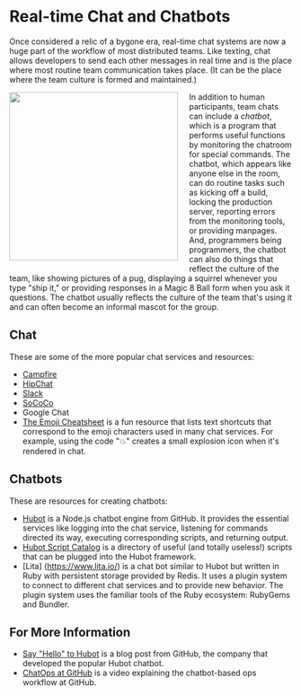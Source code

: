 # Real-time Chat and Chatbots

<span class="drop fa fa-comments fa-5x pull-left fa-border"></span>

Once considered a relic of a bygone era, real-time chat systems are now a huge part of the workflow of most distributed teams.  Like texting, chat allows developers to send each other messages in real time and is the place where most routine team communication takes place.  (It can be the place where the team culture is formed and maintained.)

<img style="width: 300px; float:left; margin-bottom: 20px; margin-right: 20px" src="images/chatbot.png"/>

In addition to human participants, team chats can include a _chatbot_, which is a program that performs useful functions by monitoring the chatroom for special commands.  The chatbot, which appears like anyone else in the room, can do routine tasks such as kicking off a build, locking the production server, reporting errors from the monitoring tools, or providing manpages.  And, programmers being programmers, the chatbot can also do things that reflect the culture of the team, like showing pictures of a pug, displaying a squirrel whenever you type "ship it," or providing responses in a Magic 8 Ball form when you ask it questions.  The chatbot usually reflects the culture of the team that's using it and can often become an informal mascot for the group.



## Chat

These are some of the more popular chat services and resources:

* [Campfire](https://campfirenow.com/)
* [HipChat](https://www.hipchat.com)
* [Slack](https://slack.com/)
* [SoCoCo](https://www.sococo.com/)
* Google Chat
* [The Emoji Cheatsheet](http://www.emoji-cheat-sheet.com/) is a fun resource that lists text shortcuts that correspond to the emoji characters used in many chat services.  For example, using the code ":boom:" creates a small explosion icon when it's rendered in chat.

## Chatbots

These are resources for creating chatbots:

* [Hubot](https://hubot.github.com/) is a Node.js chatbot engine from GitHub.  It provides the essential services like logging into the chat service, listening for commands directed its way, executing corresponding scripts, and returning output.
* [Hubot Script Catalog](http://hubot-script-catalog.herokuapp.com/) is a directory of useful (and totally useless!) scripts that can be plugged into the Hubot framework.
* [Lita] (https://www.lita.io/) is a chat bot similar to Hubot but written in Ruby with persistent storage provided by Redis. It uses a plugin system to connect to different chat services and to provide new behavior. The plugin system uses the familiar tools of the Ruby ecosystem: RubyGems and Bundler.


## For More Information

* [Say "Hello" to Hubot](https://github.com/blog/968-say-hello-to-hubot) is a blog post from GitHub, the company that developed the popular Hubot chatbot.
* [ChatOps at GitHub](https://www.youtube.com/watch?v=NST3u-GjjFw) is a video explaining the chatbot-based ops workflow at GitHub.
